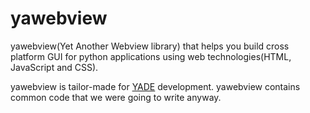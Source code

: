 # yawebview
yawebview(Yet Another Webview library) that helps you build cross platform GUI for python applications using web technologies(HTML, JavaScript and CSS).

yawebview is tailor-made for [YADE](https://gitlab.com/webyfy/iot/e-gurukul/yade) development. yawebview contains common code that we were going to write anyway.

